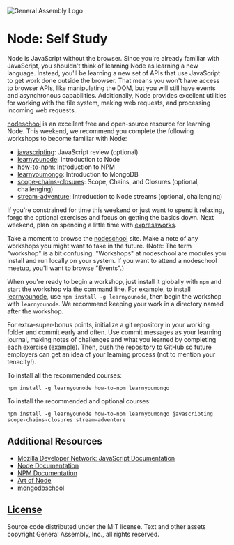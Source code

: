![General Assembly Logo](https://camo.githubusercontent.com/1a91b05b8f4d44b5bbfb83abac2b0996d8e26c92/687474703a2f2f692e696d6775722e636f6d2f6b6538555354712e706e67)

Node: Self Study
================

Node is JavaScript without the browser. Since you're already familiar with JavaScript, you shouldn't think of learning Node as learning a new language. Instead, you'll be learning a new set of APIs that use JavaScript to get work done outside the browser. That means you won't have access to browser APIs, like manipulating the DOM, but you will still have events and asynchronous capabilities. Additionally, Node provides excellent utilities for working with the file system, making web requests, and processing incoming web requests.

[nodeschool](http://nodeschool.io/) is an excellent free and open-source resource for learning Node. This weekend, we recommend you complete the following workshops to become familiar with Node:

* [javascripting](https://github.com/sethvincent/javascripting): JavaScript review (optional)
* [learnyounode](https://github.com/workshopper/learnyounode): Introduction to Node
* [how-to-npm](https://github.com/npm/how-to-npm): Introduction to NPM
* [learnyoumongo](https://github.com/evanlucas/learnyoumongo): Introduction to MongoDB
* [scope-chains-closures](https://github.com/jesstelford/scope-chains-closures): Scope, Chains, and Closures (optional, challenging)
* [stream-adventure](https://github.com/substack/stream-adventure): Introduction to Node streams (optional, challenging)

If you're constrained for time this weekend or just want to spend it relaxing, forgo the optional exercises and focus on getting the basics down. Next weekend, plan on spending a little time with [expressworks](https://github.com/azat-co/expressworks).

Take a moment to browse the [nodeschool](http://nodeschool.io/) site. Make a note of any workshops you might want to take in the future. (Note: The term "workshop" is a bit confusing. "Workshops" at nodeschool are modules you install and run locally on your system. If you want to attend a nodeschool meetup, you'll want to browse "Events".)

When you're ready to begin a workshop, just install it globally with `npm` and start the workshop via the command line. For example, to install [learnyounode](https://github.com/workshopper/learnyounode), use `npm install -g learnyounode`, then begin the workshop with `learnyounode`. We recommend keeping your work in a directory named after the workshop.

For extra-super-bonus points, initialize a git repository in your working folder and commit early and often. Use commit messages as your learning journal, making notes of challenges and what you learned by completing each exercise ([example](https://github.com/jrhorn424/learnyounode/commit/5db673a16d4af82d3c5a80240edeb93b0e4dbd0c)). Then, push the repository to GitHub so future employers can get an idea of your learning process (not to mention your tenacity!).

To install all the recommended courses:

```
npm install -g learnyounode how-to-npm learnyoumongo
```

To install the recommended and optional courses:

```
npm install -g learnyounode how-to-npm learnyoumongo javascripting scope-chains-closures stream-adventure
```

Additional Resources
--------------------

* [Mozilla Developer Network: JavaScript Documentation](https://developer.mozilla.org/en-US/docs/Web/JavaScript)
* [Node Documentation](https://nodejs.org/api/)
* [NPM Documentation](https://docs.npmjs.com)
* [Art of Node](https://github.com/maxogden/art-of-node)
* [mongodbschool](http://mongodbschool.io)

[License](LICENSE)
------------------

Source code distributed under the MIT license. Text and other assets copyright
General Assembly, Inc., all rights reserved.
